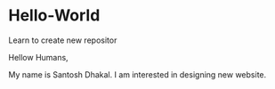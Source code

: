 # Hello-World
Learn to create new repositor

Hellow Humans,

My name is Santosh Dhakal. I am interested in designing new website.
